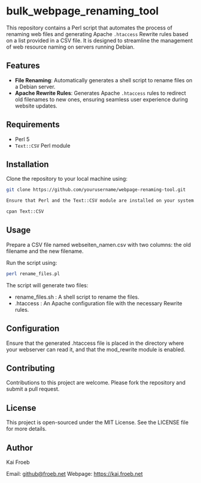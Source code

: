 # bulk_webpage_renaming_tool

This repository contains a Perl script that automates the process of renaming web files and generating Apache `.htaccess` Rewrite rules based on a list provided in a CSV file. It is designed to streamline the management of web resource naming on servers running Debian.

## Features

- **File Renaming**: Automatically generates a shell script to rename files on a Debian server.
- **Apache Rewrite Rules**: Generates Apache `.htaccess` rules to redirect old filenames to new ones, ensuring seamless user experience during website updates.

## Requirements

- Perl 5
- `Text::CSV` Perl module

## Installation

Clone the repository to your local machine using:

```bash
git clone https://github.com/yourusername/webpage-renaming-tool.git

Ensure that Perl and the Text::CSV module are installed on your system. If you need to install the module, you can use CPAN:

cpan Text::CSV
```

## Usage
Prepare a CSV file named webseiten_namen.csv with two columns: the old filename and the new filename.

Run the script using:
```bash
perl rename_files.pl
```

The script will generate two files:
* rename_files.sh : A shell script to rename the files.
* .htaccess : An Apache configuration file with the necessary Rewrite rules.

## Configuration
Ensure that the generated .htaccess file is placed in the directory where your webserver can read it, and that the mod_rewrite module is enabled.

## Contributing
Contributions to this project are welcome. Please fork the repository and submit a pull request.

## License
This project is open-sourced under the MIT License. See the LICENSE file for more details.

## Author
Kai Froeb

Email: github@froeb.net
Webpage: https://kai.froeb.net
